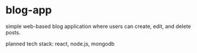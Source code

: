 # blog-app

simple web-based blog application where users can create, edit, and delete posts.

planned tech stack: react, node.js, mongodb